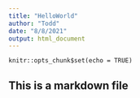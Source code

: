 ```yaml
---
title: "HelloWorld"
author: "Todd"
date: "8/8/2021"
output: html_document
---
```


```{r setup, include=FALSE}
knitr::opts_chunk$set(echo = TRUE)
```



## This is a markdown file



